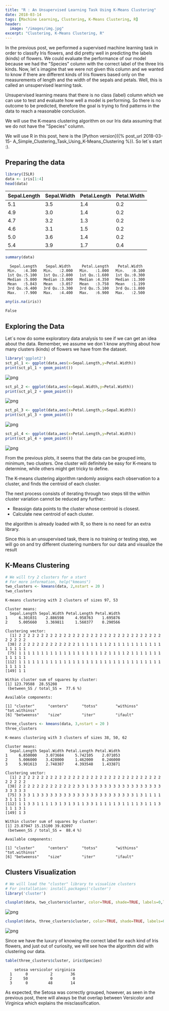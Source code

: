 ```yaml
---
title: "R : An Unsupervised Learning Task Using K-Means Clustering"
date: 2018-03-14
tags: [Machine Learning, Clustering, K-Means Clustering, R]
header:
  image: "/images/img.jpg"
excerpt: "Clustering, K-Means Clustering, R"
---
```


In the previous post, we performed a supervised machine learning task in order to classify Iris flowers, and did pretty well in predicting the labels (kinds) of flowers. We could evaluate the performance of our model because we had the "Species" column with the correct label of the three Iris kinds. Now, let´s imagine that we were not given this column and we wanted to know if there are different kinds of Iris flowers based only on the measurements of length and the width of the sepals and petals. Well, this is called an unsupervised learning task.

Unsupervised learning means that there is no class (label) column which we can use to test and evaluate how well a model is performing. So there is no outcome to be predicted, therefore the goal is trying to find patterns in the data to reach a reasonable conclusion.

We will use the K-means clustering algorithm on our Iris data assuming that we do not have the "Species" column.

We will use R in this post, here is the [Python version]({% post_url 2018-03-15- A_Simple_Clustering_Task_Using_K-Means_Clustering %}). So let´s start :).

## Preparing the data


```R
library(ISLR)
data <- iris[1:4]
head(data)
```


<table>
<thead><tr><th>Sepal.Length</th><th>Sepal.Width</th><th>Petal.Length</th><th>Petal.Width</th></tr></thead>
<tbody>
	<tr><td>5.1</td><td>3.5</td><td>1.4</td><td>0.2</td></tr>
	<tr><td>4.9</td><td>3.0</td><td>1.4</td><td>0.2</td></tr>
	<tr><td>4.7</td><td>3.2</td><td>1.3</td><td>0.2</td></tr>
	<tr><td>4.6</td><td>3.1</td><td>1.5</td><td>0.2</td></tr>
	<tr><td>5.0</td><td>3.6</td><td>1.4</td><td>0.2</td></tr>
	<tr><td>5.4</td><td>3.9</td><td>1.7</td><td>0.4</td></tr>
</tbody>
</table>




```R
summary(data)
```


      Sepal.Length    Sepal.Width     Petal.Length    Petal.Width   
     Min.   :4.300   Min.   :2.000   Min.   :1.000   Min.   :0.100  
     1st Qu.:5.100   1st Qu.:2.800   1st Qu.:1.600   1st Qu.:0.300  
     Median :5.800   Median :3.000   Median :4.350   Median :1.300  
     Mean   :5.843   Mean   :3.057   Mean   :3.758   Mean   :1.199  
     3rd Qu.:6.400   3rd Qu.:3.300   3rd Qu.:5.100   3rd Qu.:1.800  
     Max.   :7.900   Max.   :4.400   Max.   :6.900   Max.   :2.500  



```R
any(is.na(iris))
```

    False


## Exploring the Data

Let´s now do some exploratory data analysis to see if we can get an idea about the data. Remember, we assume we don´t know anything about how many clusters (kinds) of flowers we have from the dataset.


```R
library('ggplot2')
sct_pl_1 <- ggplot(data,aes(x=Sepal.Length,y=Petal.Width))
print(sct_pl_1 + geom_point())
```


![png](/images/KMeansClustering/output_10_0.png)



```R
sct_pl_2 <- ggplot(data,aes(x=Sepal.Width,y=Petal.Width))
print(sct_pl_2 + geom_point())
```


![png](/images/KMeansClustering/output_11_0.png)



```R
sct_pl_3 <- ggplot(data,aes(x=Petal.Length,y=Sepal.Width))
print(sct_pl_3 + geom_point())
```


![png](/images/KMeansClustering/output_12_0.png)



```R
sct_pl_4 <- ggplot(data,aes(x=Petal.Length,y=Petal.Width))
print(sct_pl_4 + geom_point())
```


![png](/images/KMeansClustering/output_13_0.png)


From the previous plots, it seems that the data can be grouped into, minimum, two clusters. One cluster will definitely be easy for K-means to determine, while others might get tricky to define.

The K-means clustering algorithm randomly assigns each observation to a cluster, and finds the centroid of each cluster.

The next process consists of iterating through two steps till the within cluster variation cannot be reduced any further.:

* Reassign data points to the cluster whose centroid is closest.
* Calculate new centroid of each cluster.

the algorithm is already loaded with R, so there is no need for an extra library.

Since this is an unsupervised task, there is no training or testing step, we will go on and try different clustering numbers for our data and visualize the result

## K-Means Clustering


```R
# We will try 2 clusters for a start
# For more information, help("kmeans")
two_clusters <- kmeans(data, 2,nstart = 20 )
two_clusters
```


    K-means clustering with 2 clusters of sizes 97, 53

    Cluster means:
      Sepal.Length Sepal.Width Petal.Length Petal.Width
    1     6.301031    2.886598     4.958763    1.695876
    2     5.005660    3.369811     1.560377    0.290566

    Clustering vector:
      [1] 2 2 2 2 2 2 2 2 2 2 2 2 2 2 2 2 2 2 2 2 2 2 2 2 2 2 2 2 2 2 2 2 2 2 2 2 2
     [38] 2 2 2 2 2 2 2 2 2 2 2 2 2 1 1 1 1 1 1 1 2 1 1 1 1 1 1 1 1 1 1 1 1 1 1 1 1
     [75] 1 1 1 1 1 1 1 1 1 1 1 1 1 1 1 1 1 1 1 2 1 1 1 1 2 1 1 1 1 1 1 1 1 1 1 1 1
    [112] 1 1 1 1 1 1 1 1 1 1 1 1 1 1 1 1 1 1 1 1 1 1 1 1 1 1 1 1 1 1 1 1 1 1 1 1 1
    [149] 1 1

    Within cluster sum of squares by cluster:
    [1] 123.79588  28.55208
     (between_SS / total_SS =  77.6 %)

    Available components:

    [1] "cluster"      "centers"      "totss"        "withinss"     "tot.withinss"
    [6] "betweenss"    "size"         "iter"         "ifault"      



```R
three_clusters <- kmeans(data, 3,nstart = 20 )
three_clusters
```


    K-means clustering with 3 clusters of sizes 38, 50, 62

    Cluster means:
      Sepal.Length Sepal.Width Petal.Length Petal.Width
    1     6.850000    3.073684     5.742105    2.071053
    2     5.006000    3.428000     1.462000    0.246000
    3     5.901613    2.748387     4.393548    1.433871

    Clustering vector:
      [1] 2 2 2 2 2 2 2 2 2 2 2 2 2 2 2 2 2 2 2 2 2 2 2 2 2 2 2 2 2 2 2 2 2 2 2 2 2
     [38] 2 2 2 2 2 2 2 2 2 2 2 2 2 3 3 1 3 3 3 3 3 3 3 3 3 3 3 3 3 3 3 3 3 3 3 3 3
     [75] 3 3 3 1 3 3 3 3 3 3 3 3 3 3 3 3 3 3 3 3 3 3 3 3 3 3 1 3 1 1 1 1 3 1 1 1 1
    [112] 1 1 3 3 1 1 1 1 3 1 3 1 3 1 1 3 3 1 1 1 1 1 3 1 1 1 1 3 1 1 1 3 1 1 1 3 1
    [149] 1 3

    Within cluster sum of squares by cluster:
    [1] 23.87947 15.15100 39.82097
     (between_SS / total_SS =  88.4 %)

    Available components:

    [1] "cluster"      "centers"      "totss"        "withinss"     "tot.withinss"
    [6] "betweenss"    "size"         "iter"         "ifault"      


## Clusters Visualization


```R
# We will load the "cluster" library to visualize clusters
# For installation: install.packages('cluster')
library('cluster')
```


```R
clusplot(data, two_clusters$cluster, color=TRUE, shade=TRUE, labels=0,lines=0, )
```


![png](/images/KMeansClustering/output_24_0.png)



```R
clusplot(data, three_clusters$cluster, color=TRUE, shade=TRUE, labels=0,lines=0, )
```


![png](/images/KMeansClustering/output_25_0.png)


Since we have the luxury of knowing the correct label for each kind of Iris flowers, and just out of curiosity, we will see how the algorithm did with clustering our data.


```R
table(three_clusters$cluster, iris$Species)
```



        setosa versicolor virginica
      1      0          2        36
      2     50          0         0
      3      0         48        14


As expected, the Setosa was correctly grouped, however, as seen in the previous post, there will always be that overlap between Versicolor and Virginica which explains the misclassification.
